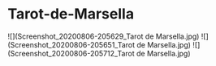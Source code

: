 # Tarot-de-Marsella
![](Screenshot_20200806-205629_Tarot de Marsella.jpg)
![](Screenshot_20200806-205651_Tarot de Marsella.jpg)
![](Screenshot_20200806-205712_Tarot de Marsella.jpg)
